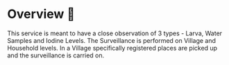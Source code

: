 # Overview 📝

This service is meant to have a close observation of 3 types - Larva, Water Samples and Iodine Levels. The Surveillance is performed on Village and Household levels. In a Village specifically registered places are picked up and the surveillance is carried on.
